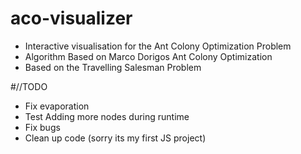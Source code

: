 # aco-visualizer
* Interactive visualisation for the Ant Colony Optimization Problem
* Algorithm Based on Marco Dorigos Ant Colony Optimization
* Based on the Travelling Salesman Problem

#//TODO
* Fix evaporation
* Test Adding more nodes during runtime
* Fix bugs
* Clean up code (sorry its my first JS project)

